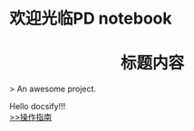# 欢迎光临PD notebook
<h1 style="text-align: center; font-weight: bold;">标题内容</h1>
> An awesome project.

Hello docsify!!!  
[>>操作指南](guide)